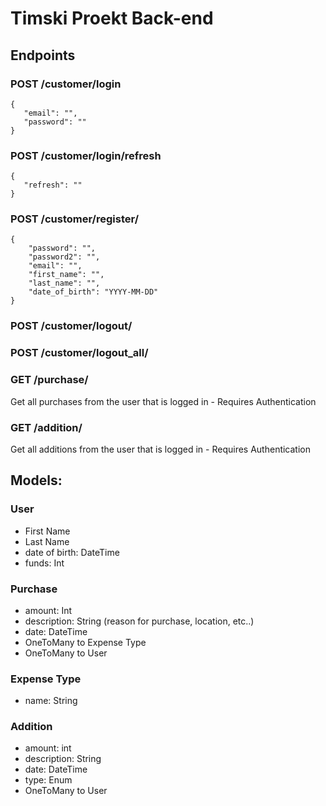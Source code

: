 # Timski Proekt Back-end

## Endpoints

### POST /customer/login

    {
       "email": "",
       "password": ""
    }


### POST /customer/login/refresh

    {
       "refresh": ""
    }

### POST /customer/register/

    {
        "password": "",
        "password2": "",
        "email": "",
        "first_name": "",
        "last_name": "",
        "date_of_birth": "YYYY-MM-DD"
    }

### POST /customer/logout/
### POST /customer/logout_all/
### GET /purchase/ 
Get all purchases from the user that is logged in - Requires Authentication

### GET /addition/ 

Get all additions from the user that is logged in - Requires Authentication

## Models:

### User
- First Name 
- Last Name 
- date of birth: DateTime 
- funds: Int

### Purchase
- amount: Int 
- description: String (reason for purchase, location, etc..)
- date: DateTime 
- OneToMany to Expense Type 
- OneToMany to User

### Expense Type
- name: String 

### Addition
- amount: int 
- description: String 
- date: DateTime 
- type: Enum 
- OneToMany to User
